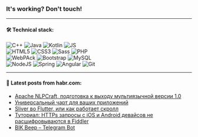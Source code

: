 ### It's working? Don't touch!

---

#### 🛠️ Technical stack:

![C++](https://img.shields.io/badge/C++-informational?logo=c%2B%2B&style=flat&logoColor=white&color=9C033A)
![Java](https://img.shields.io/badge/Java-informational?logo=java&style=flat&logoColor=white&color=007396)
![Kotlin](https://img.shields.io/badge/Kotlin-informational?logo=Kotlin&style=flat&logoColor=white&color=0095D5)
![JS](https://img.shields.io/badge/JS-informational?logo=javaScript&style=flat&logoColor=black&color=F7Df1E) <br>
![HTML5](https://img.shields.io/badge/HTML5-informational?logo=html5&style=flat&logoColor=white&color=E34F26)
![CSS3](https://img.shields.io/badge/CSS3-informational?logo=css3&style=flat&logoColor=white&color=157286)
![Sass](https://img.shields.io/badge/Saas-informational?logo=sass&style=flat&logoColor=white&color=hotpink)
![PHP](https://img.shields.io/badge/PHP-informational?logo=php&style=flat&logoColor=white&color=777BB4) <br>
![WebPAck](https://img.shields.io/badge/WebPack-informational?logo=webPack&style=flat&logoColor=white&color=FF6F00)
![Bootstrap](https://img.shields.io/badge/Bootstrap-informational?logo=Bootstrap&style=flat&logoColor=white&color=7952B3)
![MySQL](https://img.shields.io/badge/MySQL-informational?logo=MySQL&style=flat&logoColor=white&color=00f) <br>
![NodeJS](https://img.shields.io/badge/NodeJS-informational?logo=node.js&style=flat&logoColor=white&color=43853D)
![Spring](https://img.shields.io/badge/Spring-informational?logo=Spring&style=flat&logoColor=white&color=0A9EDC)
![Angular](https://img.shields.io/badge/Vue-informational?logo=vue.js&style=flat&logoColor=white&color=red)
![Git](https://img.shields.io/badge/Git-informational?logo=git&style=flat&logoColor=white&color=darkorange)

___

#### 💬 Latest posts from habr.com:

<!-- BLOG-POST-LIST:START -->
- [Apache NLPCraft, подготовка к выходу мультиязычной версии 1.0](https://habr.com/ru/post/657343/?utm_source=habrahabr&utm_medium=rss&utm_campaign=657343)
- [Универсальный чарт для ваших приложений](https://habr.com/ru/post/657359/?utm_source=habrahabr&utm_medium=rss&utm_campaign=657359)
- [Sliver во Flutter, или как работает скролл](https://habr.com/ru/post/657215/?utm_source=habrahabr&utm_medium=rss&utm_campaign=657215)
- [Туториал: HTTPs запросы с iOS и Android девайсов не расшифровываются в Fiddler](https://habr.com/ru/post/657349/?utm_source=habrahabr&utm_medium=rss&utm_campaign=657349)
- [BIK Beep – Telegram Bot](https://habr.com/ru/post/657329/?utm_source=habrahabr&utm_medium=rss&utm_campaign=657329)
<!-- BLOG-POST-LIST:END -->
